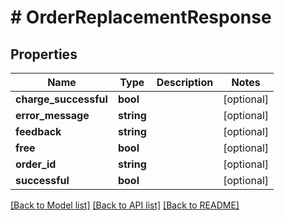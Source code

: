 # # OrderReplacementResponse

## Properties

Name | Type | Description | Notes
------------ | ------------- | ------------- | -------------
**charge_successful** | **bool** |  | [optional]
**error_message** | **string** |  | [optional]
**feedback** | **string** |  | [optional]
**free** | **bool** |  | [optional]
**order_id** | **string** |  | [optional]
**successful** | **bool** |  | [optional]

[[Back to Model list]](../../README.md#models) [[Back to API list]](../../README.md#endpoints) [[Back to README]](../../README.md)
